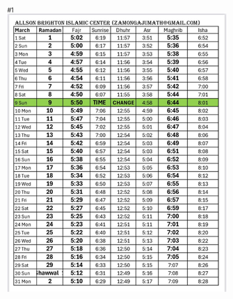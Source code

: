 
#1
![Prayers](https://github.com/BlackSkuII/BlackSkuII.github.io/blob/4681c82691912963d77d05fa903064d1ca637ba6/Prayers.png)
